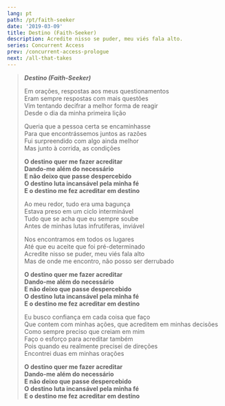 ```yaml
---
lang: pt
path: /pt/faith-seeker
date: '2019-03-09'
title: Destino (Faith-Seeker)
description: Acredite nisso se puder, meu viés fala alto.
series: Concurrent Access
prev: /concurrent-access-prologue
next: /all-that-takes
---
```


> **_Destino (Faith-Seeker)_**
>
> Em orações, respostas aos meus questionamentos \
> Eram sempre respostas com mais questões \
> Vim tentando decifrar a melhor forma de reagir \
> Desde o dia da minha primeira lição
>
> Queria que a pessoa certa se encaminhasse \
> Para que encontrássemos juntos as razões \
> Fui surpreendido com algo ainda melhor \
> Mas junto à corrida, as condições
>
> **O destino quer me fazer acreditar \
> Dando-me além do necessário \
> E não deixo que passe despercebido \
> O destino luta incansável pela minha fé \
> E o destino me fez acreditar em destino**
>
> Ao meu redor, tudo era uma bagunça \
> Estava preso em um ciclo interminável \
> Tudo que se acha que eu sempre soube \
> Antes de minhas lutas infrutíferas, inviável
>
> Nos encontramos em todos os lugares \
> Até que eu aceite que foi pré-determinado \
> Acredite nisso se puder, meu viés fala alto \
> Mas de onde me encontro, não posso ser derrubado
>
> **O destino quer me fazer acreditar \
> Dando-me além do necessário \
> E não deixo que passe despercebido \
> O destino luta incansável pela minha fé \
> E o destino me fez acreditar em destino**
>
> Eu busco confiança em cada coisa que faço \
> Que contem com minhas ações, que acreditem em minhas decisões \
> Como sempre preciso que creiam em mim \
> Faço o esforço para acreditar também \
> Pois quando eu realmente precisei de direções \
> Encontrei duas em minhas orações
>
> **O destino quer me fazer acreditar \
> Dando-me além do necessário \
> E não deixo que passe despercebido \
> O destino luta incansável pela minha fé \
> E o destino me fez acreditar em destino**
